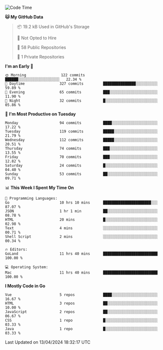 <!--START_SECTION:waka-->
![Code Time](http://img.shields.io/badge/Code%20Time-1%2C058%20hrs%2028%20mins-blue)

**🐱 My GitHub Data** 

> 📦 19.2 kB Used in GitHub's Storage 
 > 
> 🚫 Not Opted to Hire
 > 
> 📜 58 Public Repositories 
 > 
> 🔑 1 Private Repositories 
 > 
**I'm an Early 🐤** 

```text
🌞 Morning                122 commits         ██████░░░░░░░░░░░░░░░░░░░   22.34 % 
🌆 Daytime                327 commits         ███████████████░░░░░░░░░░   59.89 % 
🌃 Evening                65 commits          ███░░░░░░░░░░░░░░░░░░░░░░   11.90 % 
🌙 Night                  32 commits          █░░░░░░░░░░░░░░░░░░░░░░░░   05.86 % 
```
📅 **I'm Most Productive on Tuesday** 

```text
Monday                   94 commits          ████░░░░░░░░░░░░░░░░░░░░░   17.22 % 
Tuesday                  119 commits         █████░░░░░░░░░░░░░░░░░░░░   21.79 % 
Wednesday                112 commits         █████░░░░░░░░░░░░░░░░░░░░   20.51 % 
Thursday                 74 commits          ███░░░░░░░░░░░░░░░░░░░░░░   13.55 % 
Friday                   70 commits          ███░░░░░░░░░░░░░░░░░░░░░░   12.82 % 
Saturday                 24 commits          █░░░░░░░░░░░░░░░░░░░░░░░░   04.40 % 
Sunday                   53 commits          ██░░░░░░░░░░░░░░░░░░░░░░░   09.71 % 
```


📊 **This Week I Spent My Time On** 

```text
💬 Programming Languages: 
Go                       10 hrs 10 mins      ██████████████████████░░░   87.07 % 
JSON                     1 hr 1 min          ██░░░░░░░░░░░░░░░░░░░░░░░   08.78 % 
HTML                     20 mins             █░░░░░░░░░░░░░░░░░░░░░░░░   02.98 % 
Text                     4 mins              ░░░░░░░░░░░░░░░░░░░░░░░░░   00.71 % 
Shell Script             2 mins              ░░░░░░░░░░░░░░░░░░░░░░░░░   00.34 % 

🔥 Editors: 
GoLand                   11 hrs 40 mins      █████████████████████████   100.00 % 

💻 Operating System: 
Mac                      11 hrs 40 mins      █████████████████████████   100.00 % 
```

**I Mostly Code in Go** 

```text
Vue                      5 repos             ████░░░░░░░░░░░░░░░░░░░░░   16.67 % 
HTML                     3 repos             ██░░░░░░░░░░░░░░░░░░░░░░░   10.00 % 
JavaScript               2 repos             ██░░░░░░░░░░░░░░░░░░░░░░░   06.67 % 
CSS                      1 repo              █░░░░░░░░░░░░░░░░░░░░░░░░   03.33 % 
Java                     1 repo              █░░░░░░░░░░░░░░░░░░░░░░░░   03.33 % 
```




 Last Updated on 13/04/2024 18:32:17 UTC
<!--END_SECTION:waka-->
